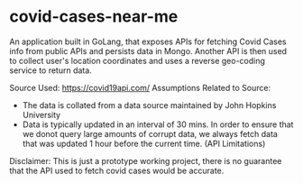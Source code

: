 # covid-cases-near-me

An application built in GoLang, that exposes APIs for fetching Covid Cases info from public APIs and persists data in Mongo.
Another API is then used to collect user's location coordinates and uses a reverse geo-coding service to return data.

Source Used: https://covid19api.com/
Assumptions Related to Source: 
-   The data is collated from a data source maintained by John Hopkins University
-   Data is typically updated in an interval of 30 mins. In order to ensure that we donot query large amounts of corrupt data, we always fetch data that was updated 1 hour before the current time. (API Limitations)

Disclaimer:
This is just a prototype working project, there is no guarantee that the API used to fetch covid cases would be accurate.